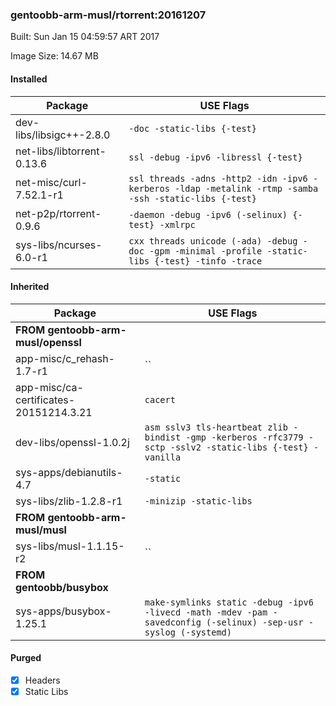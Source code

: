 ### gentoobb-arm-musl/rtorrent:20161207
Built: Sun Jan 15 04:59:57 ART 2017

Image Size: 14.67 MB
#### Installed
Package | USE Flags
--------|----------
dev-libs/libsigc++-2.8.0 | `-doc -static-libs {-test}`
net-libs/libtorrent-0.13.6 | `ssl -debug -ipv6 -libressl {-test}`
net-misc/curl-7.52.1-r1 | `ssl threads -adns -http2 -idn -ipv6 -kerberos -ldap -metalink -rtmp -samba -ssh -static-libs {-test}`
net-p2p/rtorrent-0.9.6 | `-daemon -debug -ipv6 (-selinux) {-test} -xmlrpc`
sys-libs/ncurses-6.0-r1 | `cxx threads unicode (-ada) -debug -doc -gpm -minimal -profile -static-libs {-test} -tinfo -trace`
#### Inherited
Package | USE Flags
--------|----------
**FROM gentoobb-arm-musl/openssl** |
app-misc/c_rehash-1.7-r1 | ``
app-misc/ca-certificates-20151214.3.21 | `cacert`
dev-libs/openssl-1.0.2j | `asm sslv3 tls-heartbeat zlib -bindist -gmp -kerberos -rfc3779 -sctp -sslv2 -static-libs {-test} -vanilla`
sys-apps/debianutils-4.7 | `-static`
sys-libs/zlib-1.2.8-r1 | `-minizip -static-libs`
**FROM gentoobb-arm-musl/musl** |
sys-libs/musl-1.1.15-r2 | ``
**FROM gentoobb/busybox** |
sys-apps/busybox-1.25.1 | `make-symlinks static -debug -ipv6 -livecd -math -mdev -pam -savedconfig (-selinux) -sep-usr -syslog (-systemd)`
#### Purged
- [x] Headers
- [x] Static Libs
